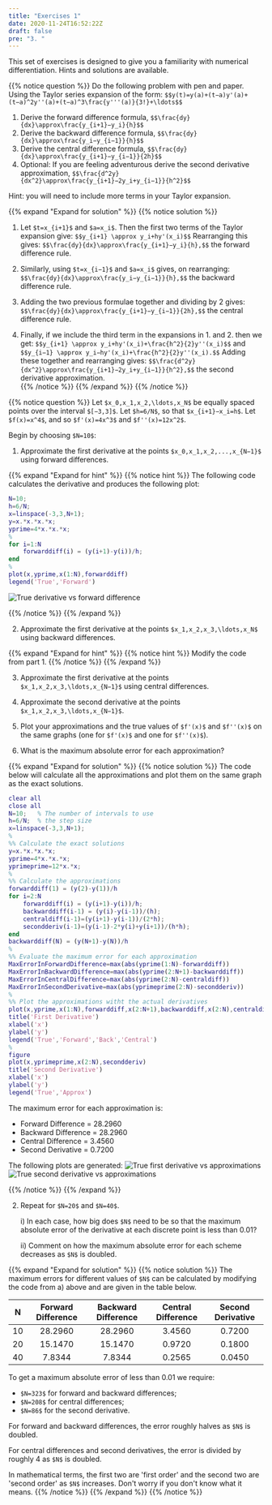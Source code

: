 ```yaml
---
title: "Exercises 1"
date: 2020-11-24T16:52:22Z
draft: false
pre: "3. "
---
```


This set of exercises is designed to give you a familiarity with numerical differentiation.
Hints and solutions are available. 

{{% notice question %}}
Do the following problem with pen and paper.
Using the Taylor series expansion of the form:
`$$y(t)=y(a)+(t−a)y'(a)+(t−a)^2y''(a)+(t−a)^3\frac{y'''(a)}{3!}+\ldots$$`

1. Derive the forward difference formula,
    `$$\frac{dy}{dx}\approx\frac{y_{i+1}−y_i}{h}$$`
2. Derive the backward difference formula,
    `$$\frac{dy}{dx}\approx\frac{y_i−y_{i−1}}{h}$$`
3. Derive the central difference formula,
    `$$\frac{dy}{dx}\approx\frac{y_{i+1}−y_{i−1}}{2h}$$`
4. Optional: If you are feeling adventurous derive the second derivative approximation,
    `$$\frac{d^2y}{dx^2}\approx\frac{y_{i+1}−2y_i+y_{i−1}}{h^2}$$`

Hint: you will need to include more terms in your Taylor expansion.


{{% expand "Expand for solution" %}}
{{% notice solution %}}
1. Let `$t=x_{i+1}$` and `$a=x_i$`. Then the first two terms of the Taylor expansion give:
    `$$y_{i+1} \approx y_i+hy'(x_i)$$`
    Rearranging this gives:
    `$$\frac{dy}{dx}\approx\frac{y_{i+1}−y_i}{h},$$`
    the forward difference rule.  

2. Similarly, using `$t=x_{i−1}$` and `$a=x_i$` gives, on rearranging:
    `$$\frac{dy}{dx}\approx\frac{y_i−y_{i−1}}{h},$$`
    the backward difference rule.  

3. Adding the two previous formulae together and dividing by 2 gives:
    `$$\frac{dy}{dx}\approx\frac{y_{i+1}−y_{i−1}}{2h},$$`
    the central difference rule.  

4. Finally, if we include the third term in the expansions in 1. and 2. then we get:
    `$$y_{i+1} \approx y_i+hy'(x_i)+\frac{h^2}{2}y''(x_i)$$`
    and
    `$$y_{i−1} \approx y_i−hy'(x_i)+\frac{h^2}{2}y''(x_i).$$`
    Adding these together and rearranging gives:
    `$$\frac{d^2y}{dx^2}\approx\frac{y_{i+1}−2y_i+y_{i−1}}{h^2},$$`
    the second derivative approximation.  
{{% /notice %}}
{{% /expand %}}
{{% /notice %}}


{{% notice question %}}
Let `$x_0,x_1,x_2,\ldots,x_N$` be equally spaced points over the interval `$[−3,3]$`.
Let `$h=6/N$`, so that `$x_{i+1}−x_i=h$`.
Let `$f(x)=x^4$`, and so `$f'(x)=4x^3$` and `$f''(x)=12x^2$`.

Begin by choosing `$N=10$`:

1. Approximate the first derivative at the points `$x_0,x_1,x_2,...,x_{N−1}$` using forward differences.  

{{% expand "Expand for hint" %}}
{{% notice hint %}}
The following code calculates the derivative and produces the following plot:

```matlab
N=10;
h=6/N;
x=linspace(-3,3,N+1);
y=x.*x.*x.*x;
yprime=4*x.*x.*x;
%
for i=1:N
    forwarddiff(i) = (y(i+1)-y(i))/h;
end
%
plot(x,yprime,x(1:N),forwarddiff)
legend('True','Forward')
```

![True derivative vs forward difference](/ScientificComputingInMatlab/images/unit_03/3_03_1.svg?classes=matlab-screenshot-40)

{{% /notice %}}
{{% /expand %}}

2. Approximate the first derivative at the points `$x_1,x_2,x_3,\ldots,x_N$` using backward differences.  


{{% expand "Expand for hint" %}}
{{% notice hint %}}
Modify the code from part 1.
{{% /notice %}}
{{% /expand %}}


3. Approximate the first derivative at the points `$x_1,x_2,x_3,\ldots,x_{N−1}$` using central differences.

4. Approximate the second derivative at the points `$x_1,x_2,x_3,\ldots,x_{N−1}$`.

5. Plot your approximations and the true values of `$f'(x)$`
and `$f''(x)$` on the same graphs (one for `$f'(x)$` and one for `$f''(x)$`).

6. What is the maximum absolute error for each approximation?

{{% expand "Expand for solution" %}}
{{% notice solution %}}
The code below will calculate all the approximations and plot them on the same graph as the exact solutions.

```matlab
clear all
close all
N=10;   % The number of intervals to use
h=6/N;  % the step size
x=linspace(-3,3,N+1);
%
%% Calculate the exact solutions
y=x.*x.*x.*x;
yprime=4*x.*x.*x;
yprimeprime=12*x.*x;
%
%% Calculate the approximations
forwarddiff(1) = (y(2)-y(1))/h
for i=2:N
    forwarddiff(i) = (y(i+1)-y(i))/h;
    backwarddiff(i-1) = (y(i)-y(i-1))/(h);
    centraldiff(i-1)=(y(i+1)-y(i-1))/(2*h);
    secondderiv(i-1)=(y(i-1)-2*y(i)+y(i+1))/(h*h);
end
backwarddiff(N) = (y(N+1)-y(N))/h
%
%% Evaluate the maximum error for each approximation
MaxErrorInForwardDifference=max(abs(yprime(1:N)-forwarddiff))
MaxErrorInBackwardDifference=max(abs(yprime(2:N+1)-backwarddiff))
MaxErrorInCentralDifference=max(abs(yprime(2:N)-centraldiff))
MaxErrorInSecondDerivative=max(abs(yprimeprime(2:N)-secondderiv))
%
%% Plot the approximations witht the actual derivatives
plot(x,yprime,x(1:N),forwarddiff,x(2:N+1),backwarddiff,x(2:N),centraldiff)
title('First Derivative')
xlabel('x')
ylabel('y')
legend('True','Forward','Back','Central')
%
figure
plot(x,yprimeprime,x(2:N),secondderiv)
title('Second Derivative')
xlabel('x')
ylabel('y')
legend('True','Approx')
```

The maximum error for each approximation is:

- Forward Difference = 28.2960
- Backward Difference = 28.2960
- Central Difference = 3.4560
- Second Derivative = 0.7200

The following plots are generated:
![True first derivative vs approximations](/ScientificComputingInMatlab/images/unit_03/3_03_2.svg?classes=matlab-screenshot-40)
![True second derivative vs approximations](/ScientificComputingInMatlab/images/unit_03/3_03_3.svg?classes=matlab-screenshot-40)

{{% /notice %}}
{{% /expand %}}

2. Repeat for `$N=20$` and `$N=40$`.

	i) In each case, how big does `$N$` need to be so that the maximum absolute error of the derivative at each discrete point is less than 0.01?

	ii) Comment on how the maximum absolute error for each scheme decreases as `$N$` is doubled.

{{% expand "Expand for solution" %}}
{{% notice solution %}}
The maximum errors for different values of `$N$` can be calculated by modifying the code from a) above and are given in the table below.

| N  | Forward Difference | Backward Difference | Central Difference | Second Derivative |
|----|:------------------:|:-------------------:|:------------------:|:-----------------:|
| 10 |            28.2960 |             28.2960 |             3.4560 |            0.7200 |
| 20 |            15.1470 |             15.1470 |             0.9720 |            0.1800 |
| 40 |             7.8344 |              7.8344 |             0.2565 |            0.0450 |

To get a maximum absolute error of less than 0.01 we require:

- `$N=323$` for forward and backward differences;
- `$N=208$` for central differences;
- `$N=86$` for the second derivative.

For forward and backward differences, the error roughly halves as `$N$` is doubled.

For central differences and second derivatives, the error is divided by roughly 4 as `$N$` is doubled.

In mathematical terms, the first two are 'first order' and the second two are 'second order' as `$N$` increases.
Don't worry if you don't know what it means.
{{% /notice %}}
{{% /expand %}}
{{% /notice %}}
